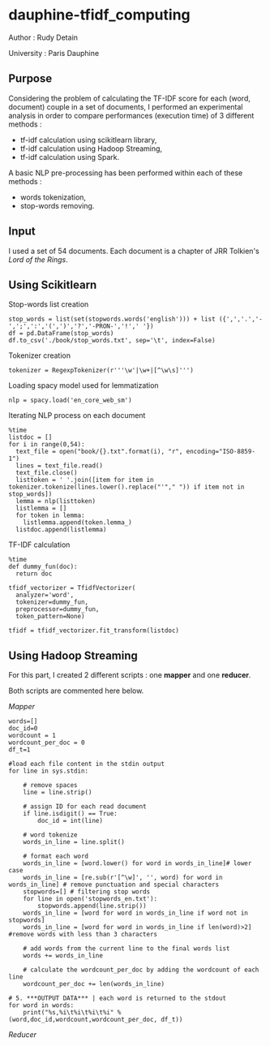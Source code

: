 # dauphine-tfidf_computing

Author : Rudy Detain  

University : Paris Dauphine

## Purpose
Considering the problem of calculating the TF-IDF score for each (word, document) couple in a set of documents, I performed an experimental analysis in order to compare performances (execution time) of 3 different methods :

- tf-idf calculation using scikitlearn library,
- tf-idf calculation using Hadoop Streaming,
- tf-idf calculation using Spark.

A basic NLP pre-processing has been performed within each of these methods :

- words tokenization,
- stop-words removing.

## Input
I used a set of 54 documents. Each document is a chapter of JRR Tolkien's *Lord of the Rings*. 


## Using Scikitlearn
Stop-words list creation
```
stop_words = list(set(stopwords.words('english'))) + list ({',','.','-',';',':','(',')','?','-PRON-','!',' '})
df = pd.DataFrame(stop_words) 
df.to_csv('./book/stop_words.txt', sep='\t', index=False)
```
Tokenizer creation
```
tokenizer = RegexpTokenizer(r'''\w'|\w+|[^\w\s]''')
```

Loading spacy model used for lemmatization
```
nlp = spacy.load('en_core_web_sm')
```

Iterating NLP process on each document
```
%time 
listdoc = [] 
for i in range(0,54): 
  text_file = open("book/{}.txt".format(i), "r", encoding="ISO-8859-1") 
  lines = text_file.read() 
  text_file.close() 
  listtoken = ' '.join([item for item in tokenizer.tokenize(lines.lower().replace("'"," ")) if item not in stop_words]) 
  lemma = nlp(listtoken) 
  listlemma = [] 
  for token in lemma: 
    listlemma.append(token.lemma_) 
  listdoc.append(listlemma)
```

TF-IDF calculation
```
%time 
def dummy_fun(doc): 
  return doc 
  
tfidf_vectorizer = TfidfVectorizer(
  analyzer='word',
  tokenizer=dummy_fun,
  preprocessor=dummy_fun,
  token_pattern=None)
  
tfidf = tfidf_vectorizer.fit_transform(listdoc)
```

## Using Hadoop Streaming

For this part, I created 2 different scripts : one **mapper** and one **reducer**.

Both scripts are commented here below.

*Mapper*

```
words=[]
doc_id=0
wordcount = 1
wordcount_per_doc = 0
df_t=1

#load each file content in the stdin output
for line in sys.stdin:

	# remove spaces
	line = line.strip()

	# assign ID for each read document 
	if line.isdigit() == True:
		doc_id = int(line)

	# word tokenize
	words_in_line = line.split()

	# format each word
	words_in_line = [word.lower() for word in words_in_line]# lower case
	words_in_line = [re.sub(r'[^\w]', '', word) for word in words_in_line] # remove punctuation and special characters
	stopwords=[] # filtering stop words
	for line in open('stopwords_en.txt'):
		stopwords.append(line.strip())
	words_in_line = [word for word in words_in_line if word not in stopwords]
	words_in_line = [word for word in words_in_line if len(word)>2] #remove words with less than 3 characters

	# add words from the current line to the final words list
	words += words_in_line

	# calculate the wordcount_per_doc by adding the wordcount of each line
	wordcount_per_doc += len(words_in_line)

# 5. ***OUTPUT DATA*** | each word is returned to the stdout
for word in words:
	print("%s,%i\t%i\t%i\t%i" % (word,doc_id,wordcount,wordcount_per_doc, df_t))

```

*Reducer*


